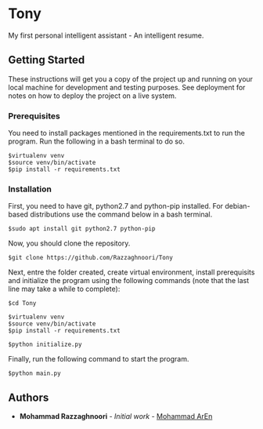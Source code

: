 # Tony

My first personal intelligent assistant - An intelligent resume.

## Getting Started

These instructions will get you a copy of the project up and running on your local machine for development and testing purposes. See deployment for notes on how to deploy the project on a live system.

### Prerequisites

You need to install packages mentioned in the requirements.txt to run the program. Run the following in a bash terminal to do so.

```
$virtualenv venv
$source venv/bin/activate
$pip install -r requirements.txt
```

### Installation

First, you need to have git, python2.7 and python-pip installed. For debian-based distributions use the command below in a bash terminal.

```
$sudo apt install git python2.7 python-pip
```

Now, you should clone the repository.

```
$git clone https://github.com/Razzaghnoori/Tony 
```

Next, entre the folder created, create virtual environment, install prerequisits and initialize the program using the following commands (note that the last line may take a while to complete):

```
$cd Tony

$virtualenv venv
$source venv/bin/activate
$pip install -r requirements.txt

$python initialize.py
```

Finally, run the following command to start the program.

```
$python main.py
```

## Authors

* **Mohammad Razzaghnoori** - *Initial work* - [Mohammad ArEn](https://github.com/razzaghnoori)

